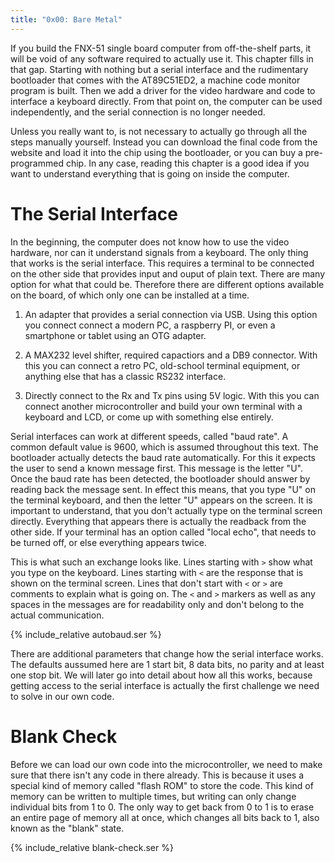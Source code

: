 ```yaml
---
title: "0x00: Bare Metal"
---
```


If you build the FNX-51 single board computer from off-the-shelf parts,
it will be void of any software required to actually use it. This chapter
fills in that gap. Starting with nothing but a serial interface and the
rudimentary bootloader that comes with the AT89C51ED2, a machine code
monitor program is built. Then we add a driver for the video hardware and
code to interface a keyboard directly. From that point on, the computer
can be used independently, and the serial connection is no longer needed.

Unless you really want to, is not necessary to actually go through all
the steps manually yourself. Instead you can download the final code from
the website and load it into the chip using the bootloader, or you can
buy a pre-programmed chip. In any case, reading this chapter is a good
idea if you want to understand everything that is going on inside the
computer.


# The Serial Interface

In the beginning, the computer does not know how to use the video
hardware, nor can it understand signals from a keyboard. The only thing
that works is the serial interface. This requires a terminal to be
connected on the other side that provides input and ouput of plain text.
There are many option for what that could be. Therefore there are
different options available on the board, of which only one can be
installed at a time.

  1. An adapter that provides a serial connection via USB. Using this
  option you connect connect a modern PC, a raspberry PI, or even a
  smartphone or tablet using an OTG adapter.

  2. A MAX232 level shifter, required capactiors and a DB9 connector.
  With this you can connect a retro PC, old-school terminal equipment, or
  anything else that has a classic RS232 interface.

  3. Directly connect to the Rx and Tx pins using 5V logic. With this you
  can connect another microcontroller and build your own terminal with a
  keyboard and LCD, or come up with something else entirely.

Serial interfaces can work at different speeds, called "baud rate". A
common default value is 9600, which is assumed throughout this text. The
bootloader actually detects the baud rate automatically. For this it
expects the user to send a known message first. This message is the
letter "U". Once the baud rate has been detected, the bootloader should
answer by reading back the message sent. In effect this means, that you
type "U" on the terminal keyboard, and then the letter "U" appears on the
screen. It is important to understand, that you don't actually type on
the terminal screen directly. Everything that appears there is actually
the readback from the other side. If your terminal has an option called
"local echo", that needs to be turned off, or else everything appears
twice.

This is what such an exchange looks like. Lines starting with `>` show
what you type on the keyboard. Lines starting with `<` are the response
that is shown on the terminal screen. Lines that don't start with `<` or
`>` are comments to explain what is going on. The `<` and `>` markers as
well as any spaces in the messages are for readability only and don't
belong to the actual communication.

{% include_relative autobaud.ser %}

There are additional parameters that change how the serial interface
works. The defaults aussumed here are 1 start bit, 8 data bits, no parity
and at least one stop bit. We will later go into detail about how all
this works, because getting access to the serial interface is actually
the first challenge we need to solve in our own code.


# Blank Check

Before we can load our own code into the microcontroller, we need to make
sure that there isn't any code in there already. This is because it uses
a special kind of memory called "flash ROM" to store the code. This kind
of memory can be written to multiple times, but writing can only change
individual bits from 1 to 0. The only way to get back from 0 to 1 is to
erase an entire page of memory all at once, which changes all bits back
to 1, also known as the "blank" state.

{% include_relative blank-check.ser %}

